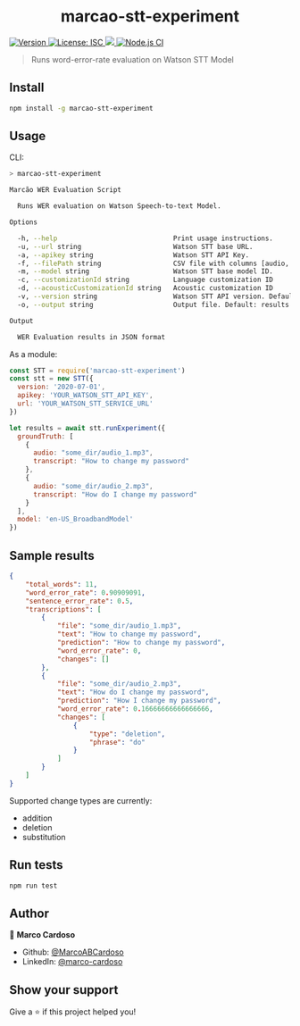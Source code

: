 <h1 align="center">marcao-stt-experiment</h1>
<p>
  <a href="https://www.npmjs.com/package/marcao-stt-experiment" target="_blank">
    <img alt="Version" src="https://img.shields.io/npm/v/marcao-stt-experiment.svg">
  </a>
  <a href="#" target="_blank">
    <img alt="License: ISC" src="https://img.shields.io/badge/License-ISC-yellow.svg" />
  </a>
  <a href="https://codecov.io/gh/MarcoABCardoso/marcao-stt-experiment">
    <img src="https://codecov.io/gh/MarcoABCardoso/marcao-stt-experiment/branch/master/graph/badge.svg?token=jAVuaxFWyn"/>
  </a>
  <a href="#" target="_blank">
    <img alt="Node.js CI" src="https://github.com/MarcoABCardoso/marcao-stt-experiment/workflows/Node.js%20CI/badge.svg" />
  </a>
</p>

> Runs word-error-rate evaluation on Watson STT Model

## Install

```sh
npm install -g marcao-stt-experiment
```

## Usage

CLI:
```sh
> marcao-stt-experiment

Marcão WER Evaluation Script

  Runs WER evaluation on Watson Speech-to-text Model. 

Options

  -h, --help                             Print usage instructions.                         
  -u, --url string                       Watson STT base URL.                              
  -a, --apikey string                    Watson STT API Key.                               
  -f, --filePath string                  CSV file with columns [audio, transcript] 
  -m, --model string                     Watson STT base model ID.                         
  -c, --customizationId string           Language customization ID                         
  -d, --acousticCustomizationId string   Acoustic customization ID                         
  -v, --version string                   Watson STT API version. Default: 2020-07-01       
  -o, --output string                    Output file. Default: results.json                

Output

  WER Evaluation results in JSON format 
```

As a module:
```js
const STT = require('marcao-stt-experiment')
const stt = new STT({ 
  version: '2020-07-01', 
  apikey: 'YOUR_WATSON_STT_API_KEY', 
  url: 'YOUR_WATSON_STT_SERVICE_URL'
})

let results = await stt.runExperiment({  
  groundTruth: [
    {
      audio: "some_dir/audio_1.mp3",
      transcript: "How to change my password"
    },
    {
      audio: "some_dir/audio_2.mp3",
      transcript: "How do I change my password"
    }
  ], 
  model: 'en-US_BroadbandModel'
})
```

## Sample results

```json
{
    "total_words": 11,
    "word_error_rate": 0.90909091,
    "sentence_error_rate": 0.5,
    "transcriptions": [
        {
            "file": "some_dir/audio_1.mp3",
            "text": "How to change my password",
            "prediction": "How to change my password",
            "word_error_rate": 0,
            "changes": []
        },
        {
            "file": "some_dir/audio_2.mp3",
            "text": "How do I change my password",
            "prediction": "How I change my password",
            "word_error_rate": 0.16666666666666666,
            "changes": [
                {
                    "type": "deletion",
                    "phrase": "do"
                }
            ]
        }
    ]
}
```
Supported change types are currently:
- addition
- deletion
- substitution

## Run tests

```sh
npm run test
```

## Author

👤 **Marco Cardoso**

* Github: [@MarcoABCardoso](https://github.com/MarcoABCardoso)
* LinkedIn: [@marco-cardoso](https://linkedin.com/in/marco-cardoso)

## Show your support

Give a ⭐️ if this project helped you!